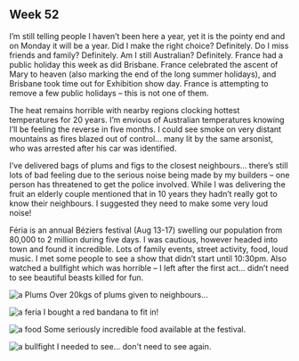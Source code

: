 ## Week 52
I’m still telling people I haven’t been here a year, yet it is the pointy end and on Monday it will be a year. Did I make the right choice? Definitely. Do I miss friends and family? Definitely. Am I still Australian? Definitely. France had a public holiday this week as did Brisbane. France celebrated the ascent of Mary to heaven (also marking the end of the long summer holidays), and Brisbane took time out for Exhibition show day. France is attempting to remove a few public holidays – this is not one of them.

The heat remains horrible with nearby regions clocking hottest temperatures for 20 years. I’m envious of Australian temperatures knowing I’ll be feeling the reverse in five months. I could see smoke on very distant mountains as fires blazed out of control... many lit by the same arsonist, who was arrested after his car was identified.

I’ve delivered bags of plums and figs to the closest neighbours… there’s still lots of bad feeling due to the serious noise being made by my builders – one person has threatened to get the police involved. While I was delivering the fruit an elderly couple mentioned that in 10 years they hadn’t really got to know their neighbours. I suggested they need to make some very loud noise!

Féria is an annual Béziers festival (Aug 13-17) swelling our population from 80,000 to 2 million during five days. I was cautious,  however headed into town and found it incredible. Lots of family events, street activity, food, loud music. I met some people to see a show that didn’t start until 10:30pm. Also watched a bullfight which was horrible – I left after the first act… didn’t need to see beautiful beasts killed for fun.

![a Plums](https://github.com/user-attachments/assets/1adaa304-fb2a-446e-ac48-ea002ed1f836)
Over 20kgs of plums given to neighbours...

![a feria](https://github.com/user-attachments/assets/ebe8a6d2-9b03-4cec-92bf-bd9482da7ba2)
I bought a red bandana to fit in!

![a food](https://github.com/user-attachments/assets/086344df-0171-4d06-9c8e-4219779c855c)
Some seriously incredible food available at the festival.

![a bullfight](https://github.com/user-attachments/assets/815dfa81-43a1-435c-8443-37c559a062c9)
I needed to see... don't need to see again.
